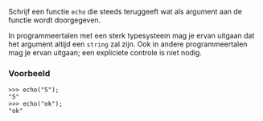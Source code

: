 Schrijf een functie `echo` die steeds teruggeeft wat als argument aan de functie wordt doorgegeven.

In programmeertalen met een sterk typesysteem mag je ervan uitgaan dat het argument altijd een `string` zal zijn. Ook in andere programmeertalen mag je ervan uitgaan; een expliciete controle is niet nodig.

### Voorbeeld

```pycon
>>> echo("5"); 
"5"
>>> echo("ok");
"ok"
```


